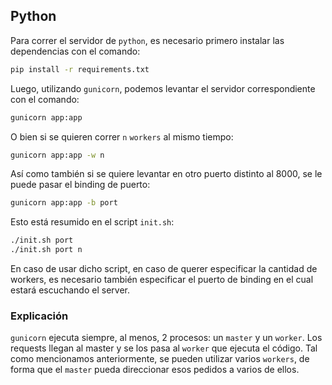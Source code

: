## Python

Para correr el servidor de `python`, es necesario primero instalar las dependencias con el comando:

```bash
pip install -r requirements.txt
```

Luego, utilizando `gunicorn`, podemos levantar el servidor correspondiente con el comando:

```bash
gunicorn app:app
```

O bien si se quieren correr `n` `workers` al mismo tiempo:

```bash
gunicorn app:app -w n
```

Así como también si se quiere levantar en otro puerto distinto al 8000, se le puede pasar el binding de puerto:

```bash
gunicorn app:app -b port
```

Esto está resumido en el script `init.sh`:

```bash
./init.sh port
./init.sh port n
```

En caso de usar dicho script, en caso de querer especificar la cantidad de workers, es necesario también especificar el puerto de binding en el cual estará escuchando el server.

### Explicación

`gunicorn` ejecuta siempre, al menos, 2 procesos: un `master` y un `worker`. Los requests llegan al master y se los pasa al `worker` que ejecuta el código. Tal como mencionamos anteriormente, se pueden utilizar varios `workers`, de forma que el `master` pueda direccionar esos pedidos a varios de ellos.